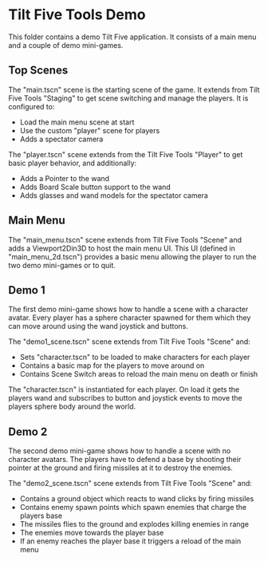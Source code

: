 # Tilt Five Tools Demo

This folder contains a demo Tilt Five application. It consists of a main menu
and a couple of demo mini-games.


## Top Scenes

The "main.tscn" scene is the starting scene of the game. It extends from
Tilt Five Tools "Staging" to get scene switching and manage the players.
It is configured to:
* Load the main menu scene at start
* Use the custom "player" scene for players
* Adds a spectator camera

The "player.tscn" scene extends from the Tilt Five Tools "Player" to get basic
player behavior, and additionally:
* Adds a Pointer to the wand
* Adds Board Scale button support to the wand
* Adds glasses and wand models for the spectator camera


## Main Menu

The "main_menu.tscn" scene extends from Tilt Five Tools "Scene" and adds a
Viewport2Din3D to host the main menu UI. This UI (defined in "main_menu_2d.tscn")
provides a basic menu allowing the player to run the two demo mini-games or
to quit.


## Demo 1

The first demo mini-game shows how to handle a scene with a character avatar.
Every player has a sphere character spawned for them which they can move
around using the wand joystick and buttons.

The "demo1_scene.tscn" scene extends from Tilt Five Tools "Scene" and:

* Sets "character.tscn" to be loaded to make characters for each player
* Contains a basic map for the players to move around on
* Contains Scene Switch areas to reload the main menu on death or finish

The "character.tscn" is instantiated for each player. On load it gets the
players wand and subscribes to button and joystick events to move the
players sphere body around the world.


## Demo 2

The second demo mini-game shows how to handle a scene with no character
avatars. The players have to defend a base by shooting their pointer at
the ground and firing missiles at it to destroy the enemies.

The "demo2_scene.tscn" scene extends from Tilt Five Tools "Scene" and:

* Contains a ground object which reacts to wand clicks by firing missiles
* Contains enemy spawn points which spawn enemies that charge the players base
* The missiles flies to the ground and explodes killing enemies in range
* The enemies move towards the player base
* If an enemy reaches the player base it triggers a reload of the main menu

